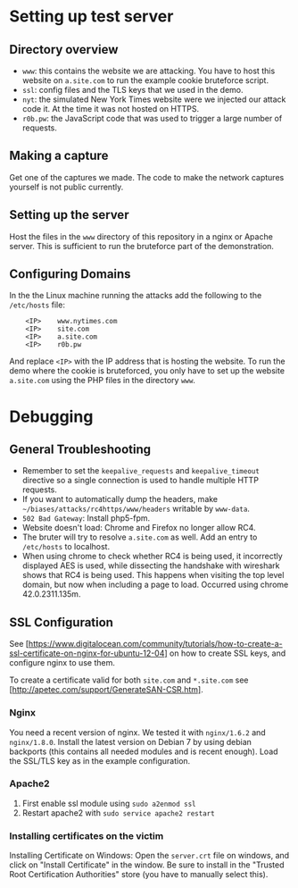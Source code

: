 # Setting up test server

## Directory overview

- `www`: this contains the website we are attacking. You have to host this website on `a.site.com` to run the example cookie bruteforce script.
- `ssl`: config files and the TLS keys that we used in the demo.
- `nyt`: the simulated New York Times website were we injected our attack code it. At the time it was not hosted on HTTPS.
- `r0b.pw`: the JavaScript code that was used to trigger a large number of requests.

## Making a capture

Get one of the captures we made. The code to make the network captures yourself is not public currently.

## Setting up the server

Host the files in the `www` directory of this repository in a nginx or Apache server. This is sufficient to run the bruteforce part of the demonstration.

## Configuring Domains

In the the Linux machine running the attacks add the following to the `/etc/hosts` file:

        <IP>    www.nytimes.com
        <IP>    site.com
        <IP>    a.site.com
        <IP>    r0b.pw

And replace `<IP>` with the IP address that is hosting the website. To run the demo where the cookie is bruteforced, you only have to set up the website `a.site.com` using the PHP files in the directory `www`.

# Debugging

## General Troubleshooting

- Remember to set the `keepalive_requests` and `keepalive_timeout` directive so a single connection is used to handle multiple HTTP requests.
- If you want to automatically dump the headers, make `~/biases/attacks/rc4https/www/headers` writable by `www-data`.
- `502 Bad Gateway`: Install php5-fpm.
- Website doesn't load: Chrome and Firefox no longer allow RC4.
- The bruter will try to resolve `a.site.com` as well. Add an entry to `/etc/hosts` to localhost.
- When using chrome to check whether RC4 is being used, it incorrectly displayed AES is used, while dissecting the handshake with wireshark shows that RC4 is being used. This happens when visiting the top level domain, but now when including a page to load. Occurred using chrome 42.0.2311.135m.

## SSL Configuration

See [https://www.digitalocean.com/community/tutorials/how-to-create-a-ssl-certificate-on-nginx-for-ubuntu-12-04] on how to create SSL keys, and configure nginx to use them.

To create a certificate valid for both `site.com` and `*.site.com` see [http://apetec.com/support/GenerateSAN-CSR.htm].

### Nginx

You need a recent version of nginx. We tested it with `nginx/1.6.2` and `nginx/1.8.0`. Install the latest version on Debian 7 by using debian backports (this contains all needed modules and is recent enough). Load the SSL/TLS key as in the example configuration.

### Apache2

1. First enable ssl module using `sudo a2enmod ssl`
2. Restart apache2 with `sudo service apache2 restart`

### Installing certificates on the victim

Installing Certificate on Windows: Open the `server.crt` file on windows, and click on "Install Certificate" in the window. Be sure to install in the "Trusted Root Certification Authorities" store (you have to manually select this).

